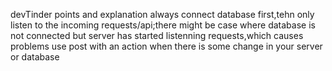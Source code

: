 devTinder points and explanation
always connect database first,tehn only listen to the incoming requests/api;there might be case where database is not connected but server has started listenning requests,which causes problems
use post with an action when there is some change in your server or database
